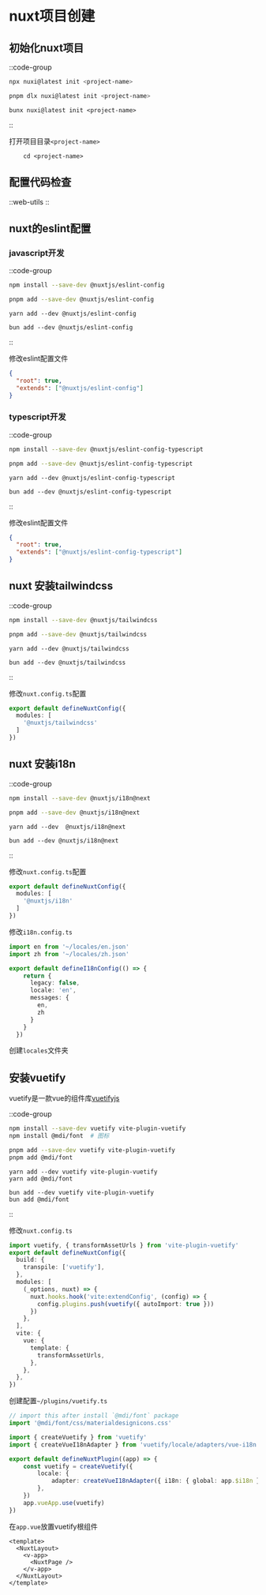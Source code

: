 # nuxt项目创建

## 初始化nuxt项目

::code-group
  ```bash [NPM]
  npx nuxi@latest init <project-name>
  ```
  ```bash [PNPM]
  pnpm dlx nuxi@latest init <project-name>
  ```
  ```shell [BUN]
  bunx nuxi@latest init <project-name>
  ```
::

打开项目目录`<project-name>`

```shell
    cd <project-name>
```

## 配置代码检查

::web-utils
::

## nuxt的eslint配置

### javascript开发

::code-group
  ```bash [NPM]
  npm install --save-dev @nuxtjs/eslint-config
  ```
  ```bash [PNPM]
  pnpm add --save-dev @nuxtjs/eslint-config
  ```
  ```shell [YARM]
  yarn add --dev @nuxtjs/eslint-config
  ```
  ```shell [BUN]
  bun add --dev @nuxtjs/eslint-config
  ```
::

修改eslint配置文件

```json
{
  "root": true,
  "extends": ["@nuxtjs/eslint-config"]
}

```

### typescript开发

::code-group
  ```bash [NPM]
  npm install --save-dev @nuxtjs/eslint-config-typescript
  ```
  ```bash [PNPM]
  pnpm add --save-dev @nuxtjs/eslint-config-typescript
  ```
  ```shell [YARM]
  yarn add --dev @nuxtjs/eslint-config-typescript
  ```
  ```shell [BUN]
  bun add --dev @nuxtjs/eslint-config-typescript
  ```
::

修改eslint配置文件

```json
{
  "root": true,
  "extends": ["@nuxtjs/eslint-config-typescript"]
}

```

## nuxt 安装tailwindcss

::code-group
  ```bash [NPM]
  npm install --save-dev @nuxtjs/tailwindcss
  ```
  ```bash [PNPM]
  pnpm add --save-dev @nuxtjs/tailwindcss
  ```
  ```shell [YARM]
  yarn add --dev @nuxtjs/tailwindcss
  ```
  ```shell [BUN]
  bun add --dev @nuxtjs/tailwindcss
  ```
::

修改`nuxt.config.ts`配置

```typescript
export default defineNuxtConfig({
  modules: [
    '@nuxtjs/tailwindcss'
  ]
})
```

## nuxt 安装i18n

::code-group
  ```bash [NPM]
  npm install --save-dev @nuxtjs/i18n@next
  ```
  ```bash [PNPM]
  pnpm add --save-dev @nuxtjs/i18n@next
  ```
  ```shell [YARM]
  yarn add --dev  @nuxtjs/i18n@next
  ```
  ```shell [BUN]
  bun add --dev @nuxtjs/i18n@next
  ```
::

修改`nuxt.config.ts`配置

```typescript [nuxt.config.ts]
export default defineNuxtConfig({
  modules: [
    '@nuxtjs/i18n'
  ]
})
```

修改`i18n.config.ts`

```typescript [i18n.config.ts]
import en from '~/locales/en.json'
import zh from '~/locales/zh.json'

export default defineI18nConfig(() => {
    return {
      legacy: false,
      locale: 'en',
      messages: {
        en,
        zh
      }
    }
  })
```

创建`locales`文件夹

## 安装vuetify
vuetify是一款vue的组件库[vuetifyjs](https://vuetifyjs.com/)

::code-group
  ```bash [NPM]
  npm install --save-dev vuetify vite-plugin-vuetify
  npm install @mdi/font  # 图标
  ```
  ```bash [PNPM]
  pnpm add --save-dev vuetify vite-plugin-vuetify
  pnpm add @mdi/font
  ```
  ```shell [YARM]
  yarn add --dev vuetify vite-plugin-vuetify
  yarn add @mdi/font
  ```
  ```shell [BUN]
  bun add --dev vuetify vite-plugin-vuetify
  bun add @mdi/font
  ```
::

修改`nuxt.config.ts`

```typescript
import vuetify, { transformAssetUrls } from 'vite-plugin-vuetify'
export default defineNuxtConfig({
  build: {
    transpile: ['vuetify'],
  },
  modules: [
    (_options, nuxt) => {
      nuxt.hooks.hook('vite:extendConfig', (config) => {
        config.plugins.push(vuetify({ autoImport: true }))
      })
    },
  ],
  vite: {
    vue: {
      template: {
        transformAssetUrls,
      },
    },
  },
})

```

创建配置`~/plugins/vuetify.ts`

```typescript
// import this after install `@mdi/font` package
import '@mdi/font/css/materialdesignicons.css'

import { createVuetify } from 'vuetify'
import { createVueI18nAdapter } from 'vuetify/locale/adapters/vue-i18n'

export default defineNuxtPlugin((app) => {
    const vuetify = createVuetify({
        locale: {
            adapter: createVueI18nAdapter({ i18n: { global: app.$i18n } as any, useI18n }),
        },
    })
    app.vueApp.use(vuetify)
})
```

在`app.vue`放置vuetify根组件

```vue [app.vue]
<template>
  <NuxtLayout>
    <v-app>
      <NuxtPage />
    </v-app>
  </NuxtLayout>
</template>

```